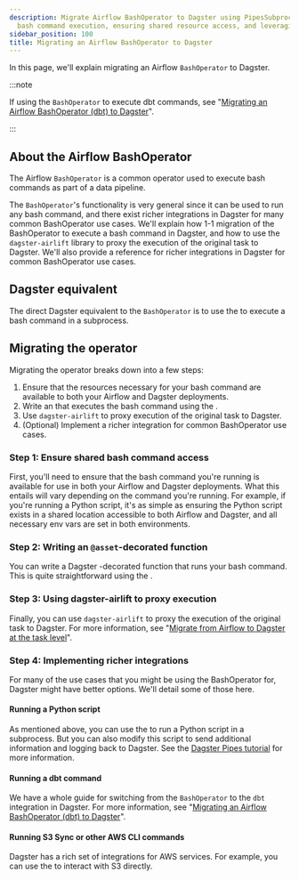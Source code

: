 ```yaml
---
description: Migrate Airflow BashOperator to Dagster using PipesSubprocessClient for
  bash command execution, ensuring shared resource access, and leveraging dagster-airlift
sidebar_position: 100
title: Migrating an Airflow BashOperator to Dagster
---
```


In this page, we'll explain migrating an Airflow `BashOperator` to Dagster.

:::note

If using the `BashOperator` to execute dbt commands, see "[Migrating an Airflow BashOperator (dbt) to Dagster](/guides/migrate/airflow-to-dagster/airflow-operator-migration/bash-operator-dbt)".

:::

## About the Airflow BashOperator

The Airflow `BashOperator` is a common operator used to execute bash commands as part of a data pipeline.

<CodeExample path="docs_snippets/docs_snippets/integrations/airlift/operator_migration/bash_operator_general.py" />

The `BashOperator`'s functionality is very general since it can be used to run any bash command, and there exist richer integrations in Dagster for many common BashOperator use cases. We'll explain how 1-1 migration of the BashOperator to execute a bash command in Dagster, and how to use the `dagster-airlift` library to proxy the execution of the original task to Dagster. We'll also provide a reference for richer integrations in Dagster for common BashOperator use cases.

## Dagster equivalent

The direct Dagster equivalent to the `BashOperator` is to use the <PyObject section="pipes" object="PipesSubprocessClient" module="dagster"/> to execute a bash command in a subprocess.

## Migrating the operator

Migrating the operator breaks down into a few steps:

1. Ensure that the resources necessary for your bash command are available to both your Airflow and Dagster deployments.
2. Write an <PyObject section="assets" object="asset" module="dagster"/> that executes the bash command using the <PyObject section="pipes" object="PipesSubprocessClient" module="dagster"/>.
3. Use `dagster-airlift` to proxy execution of the original task to Dagster.
4. (Optional) Implement a richer integration for common BashOperator use cases.

### Step 1: Ensure shared bash command access

First, you'll need to ensure that the bash command you're running is available for use in both your Airflow and Dagster deployments. What this entails will vary depending on the command you're running. For example, if you're running a Python script, it's as simple as ensuring the Python script exists in a shared location accessible to both Airflow and Dagster, and all necessary env vars are set in both environments.

### Step 2: Writing an `@asset`-decorated function

You can write a Dagster <PyObject section="assets" object="asset" module="dagster"/>-decorated function that runs your bash command. This is quite straightforward using the <PyObject section="pipes" object="PipesSubprocessClient" module="dagster"/>.

<CodeExample path="docs_snippets/docs_snippets/integrations/airlift/operator_migration/using_pipes_subprocess.py" />

### Step 3: Using dagster-airlift to proxy execution

Finally, you can use `dagster-airlift` to proxy the execution of the original task to Dagster. For more information, see "[Migrate from Airflow to Dagster at the task level](../task-level-migration/)".

### Step 4: Implementing richer integrations

For many of the use cases that you might be using the BashOperator for, Dagster might have better options. We'll detail some of those here.

#### Running a Python script

As mentioned above, you can use the <PyObject section="pipes" object="PipesSubprocessClient" module="dagster"/> to run a Python script in a subprocess. But you can also modify this script to send additional information and logging back to Dagster. See the [Dagster Pipes tutorial](/guides/build/external-pipelines/) for more information.

#### Running a dbt command

We have a whole guide for switching from the `BashOperator` to the `dbt` integration in Dagster. For more information, see "[Migrating an Airflow BashOperator (dbt) to Dagster](/guides/migrate/airflow-to-dagster/airflow-operator-migration/bash-operator-dbt)".

#### Running S3 Sync or other AWS CLI commands

Dagster has a rich set of integrations for AWS services. For example, you can use the <PyObject section="libraries" object="s3.S3Resource" module="dagster_aws"/> to interact with S3 directly.
